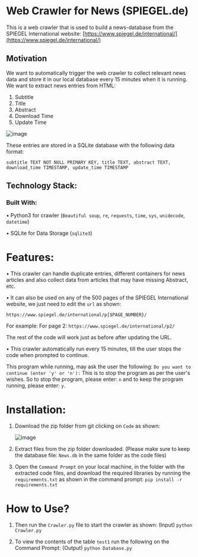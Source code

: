 # Web Crawler for News (SPIEGEL.de)

This is a web crawler that is used to build a news-database from the SPIEGEL International website: [https://www.spiegel.de/international/](https://www.spiegel.de/international/)

## Motivation

We want to automatically trigger the web crawler to collect relevant news data and store it in our local database every 15 minutes when it is running. 
We want to extract news entries from HTML:
  1)	Subtitle
  2)	Title
  3)	Abstract
  4)	Download Time
  5)	Update Time

![image](https://user-images.githubusercontent.com/58457813/115142881-b8f0e900-a061-11eb-818e-128e90199527.png)

These entries are stored in a SQLite database with the following data format:

`subtitle TEXT NOT NULL PRIMARY KEY, title TEXT, abstract TEXT, download_time TIMESTAMP, update_time TIMESTAMP`

## Technology Stack:

### Built With:

•	Python3 for crawler (`Beautiful soup`, `re`, `requests`, `time`, `sys`, `unidecode`, `datetime`)

•	SQLite for Data Storage (`sqlite3`)

# Features:

•	This crawler can handle duplicate entries, different containers for news articles and also collect data from articles that may have missing Abstract, etc.

•	It can also be used on any of the 500 pages of the SPIEGEL International website, we just need to edit the `url` as shown: 

  `https://www.spiegel.de/international/p{$PAGE_NUMBER}/`
  
  For example: For page 2: `https://www.spiegel.de/international/p2/`
  
  The rest of the code will work just as before after updating the URL.

• This crawler automatically run every 15 minutes, till the user stops the code when prompted to continue.

This program while running, may ask the user the following:
      `Do you want to continue (enter 'y' or 'n'):`
This is to stop the program as per the user's wishes. So to stop the program, please enter: `n` and to keep the program running, please enter: `y`.

# Installation:

1)	Download the zip folder from git clicking on `Code` as shown:

    ![image](https://user-images.githubusercontent.com/58457813/115142981-39afe500-a062-11eb-8e7d-207f325b6f98.png)
    
2)  Extract files from the zip folder downloaded. (Please make sure to keep the database file: `News.db` in the same folder as the code files)

3)  Open the `Command Prompt` on your local machine, in the folder with the extracted code files, and download the required libraries by running the `requirements.txt` as shown in the command prompt:
    `pip install -r requirements.txt`

# How to Use?

1)  Then run the `Crawler.py` file to start the crawler as shown: (Input)
    `python Crawler.py`

2)  To view the contents of the table `test1` run the following on the Command Prompt: (Output)
    `python Database.py`



